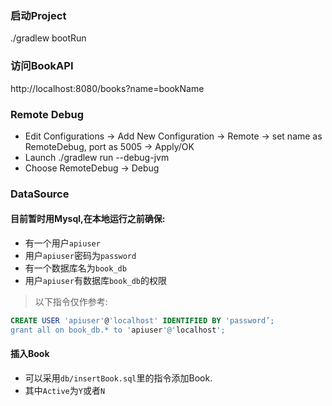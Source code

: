 ### 启动Project
./gradlew bootRun

### 访问BookAPI
http://localhost:8080/books?name=bookName

### Remote Debug
- Edit Configurations -> Add New Configuration -> Remote -> set name as RemoteDebug, port as 5005 -> Apply/OK
- Launch ./gradlew run --debug-jvm
- Choose RemoteDebug -> Debug

### DataSource
#### 目前暂时用Mysql,在本地运行之前确保:
* 有一个用户`apiuser`
* 用户`apiuser`密码为`password`
* 有一个数据库名为`book_db`
* 用户`apiuser`有数据库`book_db`的权限
>以下指令仅作参考:
``` sql
CREATE USER 'apiuser'@'localhost' IDENTIFIED BY 'password’;
grant all on book_db.* to 'apiuser'@'localhost';
```
#### 插入Book
* 可以采用`db/insertBook.sql`里的指令添加Book.
* 其中`Active`为`Y`或者`N`

